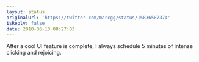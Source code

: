 ```yaml
---
layout: status
originalUrl: 'https://twitter.com/marcgg/status/15836587374'
isReply: false
date: 2010-06-10 08:27:03
---
```


After a cool UI feature is complete, I always schedule 5 minutes of intense clicking and rejoicing.
